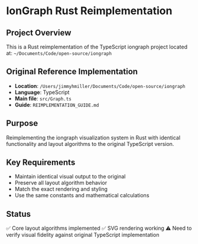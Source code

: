 # IonGraph Rust Reimplementation

## Project Overview
This is a Rust reimplementation of the TypeScript iongraph project located at:
`~/Documents/Code/open-source/iongraph`

## Original Reference Implementation
- **Location**: `/Users/jimmyhmiller/Documents/Code/open-source/iongraph`
- **Language**: TypeScript
- **Main file**: `src/Graph.ts`
- **Guide**: `REIMPLEMENTATION_GUIDE.md`

## Purpose
Reimplementing the iongraph visualization system in Rust with identical functionality and layout algorithms to the original TypeScript version.

## Key Requirements
- Maintain identical visual output to the original
- Preserve all layout algorithm behavior
- Match the exact rendering and styling
- Use the same constants and mathematical calculations

## Status
✅ Core layout algorithms implemented
✅ SVG rendering working
⚠️  Need to verify visual fidelity against original TypeScript implementation